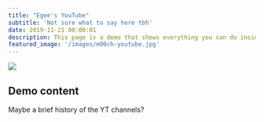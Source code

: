```yaml
---
title: "Egee's YouTube"
subtitle: 'Not sure what to say here tbh'
date: 2019-11-21 00:00:01
description: This page is a demo that shows everything you can do inside portfolio and blog posts.
featured_image: '/images/m00ch-youtube.jpg'
---
```


![](/images/demo/demo-landscape.jpg)

## Demo content

Maybe a brief history of the YT channels?
